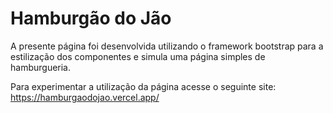 # Hamburgão do Jão

A presente página foi desenvolvida utilizando o framework bootstrap para a estilização dos componentes e simula uma página simples de hamburgueria. 

Para experimentar a utilização da página acesse o seguinte site: https://hamburgaodojao.vercel.app/
